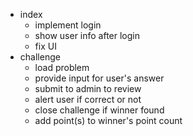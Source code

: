 * index
	* implement login
	* show user info after login
	* fix UI
* challenge
	* load problem
	* provide input for user's answer
	* submit to admin to review
	* alert user if correct or not
	* close challenge if winner found
	* add point(s) to winner's point count